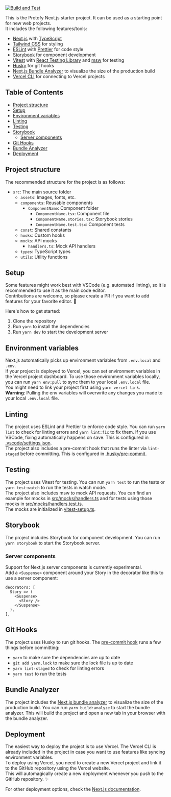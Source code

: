 [![Build and Test](https://github.com/protofy/nextjs-template/actions/workflows/build.yml/badge.svg)](https://github.com/protofy/nextjs-template/actions/workflows/build.yml)

This is the Protofy Next.js starter project. It can be used as a starting point for new web projects.  
It includes the following features/tools:
- [Next.js](https://nextjs.org/) with [TypeScript](https://www.typescriptlang.org/)
- [Tailwind CSS](https://tailwindcss.com/) for styling
- [ESLint](https://eslint.org/) with [Prettier](https://prettier.io/) for code style
- [Storybook](https://storybook.js.org/) for component development
- [Vitest](https://vitest.dev/) with [React Testing Library](https://testing-library.com/docs/react-testing-library/intro/) and [msw](https://mswjs.io/) for testing
- [Husky](https://typicode.github.io/husky/) for git hooks
- [Next.js Bundle Analyzer](https://www.npmjs.com/package/@next/bundle-analyzer) to visualize the size of the production build
- [Vercel CLI](https://vercel.com/docs/cli) for connecting to Vercel projects

## Table of Contents
- [Project structure](#project-structure)
- [Setup](#setup)
- [Environment variables](#environment-variables)
- [Linting](#linting)
- [Testing](#testing)
- [Storybook](#storybook)
  - [Server components](#server-components)
- [Git Hooks](#git-hooks)
- [Bundle Analyzer](#bundle-analyzer)
- [Deployment](#deployment)

## Project structure
The recommended structure for the project is as follows:
- `src`: The main source folder
  - `assets`: Images, fonts, etc.
  - `components`: Reusable components
    - `ComponentName`: Component folder
      - `ComponentName.tsx`: Component file
      - `ComponentName.stories.tsx`: Storybook stories
      - `ComponentName.test.tsx`: Component tests
  - `const`: Shared constants
  - `hooks`: Custom hooks
  - `mocks`: API mocks
    - `handlers.ts`: Mock API handlers
  - `types`: TypeScript types
  - `utils`: Utility functions

## Setup
Some features might work best with VSCode (e.g. automated linting), so it is recommended to use it as the main code editor.  
Contributions are welcome, so please create a PR if you want to add features for your favorite editor. 🙂

Here's how to get started:
1. Clone the repository
2. Run `yarn` to install the dependencies
3. Run `yarn dev` to start the development server

## Environment variables
Next.js automatically picks up environment variables from `.env.local` and `.env`.  
If your project is deployed to Vercel, you can set environment variables in the Vercel project dashboard. To use those environment variables locally, you can run `yarn env:pull` to sync them to your local `.env.local` file.  
You might need to link your project first using `yarn vercel link`.  
**Warning**: Pulling the env variables will overwrite any changes you made to your local `.env.local` file.

## Linting
The project uses ESLint and Prettier to enforce code style. You can run `yarn lint` to check for linting errors and `yarn lint:fix` to fix them. If you use VSCode, fixing automatically happens on save. This is configured in [.vscode/settings.json](.vscode/settings.json).  
The project also includes a pre-commit hook that runs the linter via `lint-staged` before committing. This is configured in [.husky/pre-commit](.husky/pre-commit).

## Testing
The project uses Vitest for testing. You can run `yarn test` to run the tests or `yarn test:watch` to run the tests in watch mode.  
The project also includes msw to mock API requests. You can find an example for mocks in [src/mocks/handlers.ts](src/mocks/handlers.ts) and for tests using those mocks in [src/mocks/handlers.test.ts](src/mocks/handlers.test.ts).  
The mocks are initialized in [vitest-setup.ts](./vitest-setup.ts).

## Storybook
The project includes Storybook for component development. You can run `yarn storybook` to start the Storybook server. 

### Server components
Support for Next.js server components is currently experimental.  
Add a `<Suspense>` component around your Story in the decorator like this to use a server component:
```tsx
decorators: [
  Story => (
    <Suspense>
      <Story />
    </Suspense>
  ),
],
```

## Git Hooks
The project uses Husky to run git hooks. The [pre-commit hook](./.husky/pre-commit) runs a few things before committing:
- `yarn` to make sure the dependencies are up to date
- `git add yarn.lock` to make sure the lock file is up to date
- `yarn lint-staged` to check for linting errors
- `yarn test` to run the tests

## Bundle Analyzer
The project includes the [Next.js bundle analyzer](https://www.npmjs.com/package/@next/bundle-analyzer) to visualize the size of the production build. You can run `yarn build:analyze` to start the bundle analyzer. This will build the project and open a new tab in your browser with the bundle analyzer.

## Deployment
The easiest way to deploy the project is to use Vercel. The Vercel CLI is already included in the project in case you want to use features like syncing environment variables.  
To deploy using Vercel, you need to create a new Vercel project and link it to the GitHub repository using the Vercel website.  
This will automagically create a new deployment whenever you push to the GitHub repository. ✨

For other deployment options, check the [Next.js documentation](https://nextjs.org/docs/app/building-your-application/deploying).

